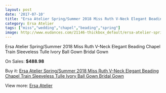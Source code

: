 ```yaml
---
layout: post
date: '2017-07-10'
title: "Ersa Atelier Spring/Summer 2018 Miss Ruth V-Neck Elegant Beading Chapel Train Sleeveless Tulle Ivory Ball Gown Bridal Gown"
category: Ersa Atelier
tags: ["miss","wedding","chapel","beading","spring"]
image: http://www.eudances.com/21146-thickbox_default/ersa-atelier-spring-summer-2018-miss-ruth-v-neck-elegant-beading-chapel-train-sleeveless-tulle-ivory-ball-gown-bridal-gown.jpg
---
```

Ersa Atelier Spring/Summer 2018 Miss Ruth V-Neck Elegant Beading Chapel Train Sleeveless Tulle Ivory Ball Gown Bridal Gown

On Sales: **$488.98**
<a href="https://www.eudances.com/en/ersa-atelier/6464-ersa-atelier-spring-summer-2018-miss-ruth-v-neck-elegant-beading-chapel-train-sleeveless-tulle-ivory-ball-gown-bridal-gown.html"><amp-img layout="responsive" width="600" height="600" src="//www.eudances.com/21146-thickbox_default/ersa-atelier-spring-summer-2018-miss-ruth-v-neck-elegant-beading-chapel-train-sleeveless-tulle-ivory-ball-gown-bridal-gown.jpg" alt="Ersa Atelier Spring/Summer 2018 Miss Ruth V-Neck Elegant Beading Chapel Train Sleeveless Tulle Ivory Ball Gown Bridal Gown 0" /></a>
<a href="https://www.eudances.com/en/ersa-atelier/6464-ersa-atelier-spring-summer-2018-miss-ruth-v-neck-elegant-beading-chapel-train-sleeveless-tulle-ivory-ball-gown-bridal-gown.html"><amp-img layout="responsive" width="600" height="600" src="//www.eudances.com/21149-thickbox_default/ersa-atelier-spring-summer-2018-miss-ruth-v-neck-elegant-beading-chapel-train-sleeveless-tulle-ivory-ball-gown-bridal-gown.jpg" alt="Ersa Atelier Spring/Summer 2018 Miss Ruth V-Neck Elegant Beading Chapel Train Sleeveless Tulle Ivory Ball Gown Bridal Gown 1" /></a>
<a href="https://www.eudances.com/en/ersa-atelier/6464-ersa-atelier-spring-summer-2018-miss-ruth-v-neck-elegant-beading-chapel-train-sleeveless-tulle-ivory-ball-gown-bridal-gown.html"><amp-img layout="responsive" width="600" height="600" src="//www.eudances.com/21148-thickbox_default/ersa-atelier-spring-summer-2018-miss-ruth-v-neck-elegant-beading-chapel-train-sleeveless-tulle-ivory-ball-gown-bridal-gown.jpg" alt="Ersa Atelier Spring/Summer 2018 Miss Ruth V-Neck Elegant Beading Chapel Train Sleeveless Tulle Ivory Ball Gown Bridal Gown 2" /></a>
<a href="https://www.eudances.com/en/ersa-atelier/6464-ersa-atelier-spring-summer-2018-miss-ruth-v-neck-elegant-beading-chapel-train-sleeveless-tulle-ivory-ball-gown-bridal-gown.html"><amp-img layout="responsive" width="600" height="600" src="//www.eudances.com/21147-thickbox_default/ersa-atelier-spring-summer-2018-miss-ruth-v-neck-elegant-beading-chapel-train-sleeveless-tulle-ivory-ball-gown-bridal-gown.jpg" alt="Ersa Atelier Spring/Summer 2018 Miss Ruth V-Neck Elegant Beading Chapel Train Sleeveless Tulle Ivory Ball Gown Bridal Gown 3" /></a>

Buy it: [Ersa Atelier Spring/Summer 2018 Miss Ruth V-Neck Elegant Beading Chapel Train Sleeveless Tulle Ivory Ball Gown Bridal Gown](https://www.eudances.com/en/ersa-atelier/6464-ersa-atelier-spring-summer-2018-miss-ruth-v-neck-elegant-beading-chapel-train-sleeveless-tulle-ivory-ball-gown-bridal-gown.html "Ersa Atelier Spring/Summer 2018 Miss Ruth V-Neck Elegant Beading Chapel Train Sleeveless Tulle Ivory Ball Gown Bridal Gown")

View more: [Ersa Atelier](https://www.eudances.com/en/103-ersa-atelier "Ersa Atelier")